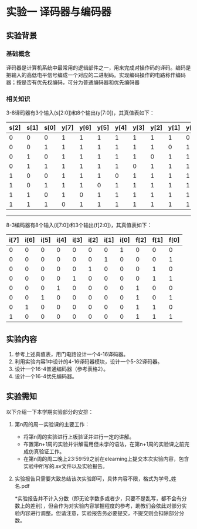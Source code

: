 # 实验一 译码器与编码器

## 实验背景

### 基础概念

译码器是计算机系统中最常用的逻辑部件之一，用来完成对操作码的译码。编码是把输入的高低电平信号编成一个对应的二进制码。实现编码操作的电路称作编码器；按是否有优先权编码，可分为普通编码器和优先编码器

### 相关知识

3-8译码器有3个输入(s[2:0])和8个输出(y[7:0])，其真值表如下：

| s[2] | s[1] | s[0] | y[7] | y[6] | y[5] | y[4] | y[3] | y[2] | y[1] | y[0] |
| ---- | ---- | ---- | ---- | ---- | ---- | ---- | ---- | ---- | ---- | ---- |
| 0    | 0    | 0    | 1    | 1    | 1    | 1    | 1    | 1    | 1    | 0    |
| 0    | 0    | 1    | 1    | 1    | 1    | 1    | 1    | 1    | 0    | 1    |
| 0    | 1    | 0    | 1    | 1    | 1    | 1    | 1    | 0    | 1    | 1    |
| 0    | 1    | 1    | 1    | 1    | 1    | 1    | 0    | 1    | 1    | 1    |
| 1    | 0    | 0    | 1    | 1    | 1    | 0    | 1    | 1    | 1    | 1    |
| 1    | 0    | 1    | 1    | 1    | 0    | 1    | 1    | 1    | 1    | 1    |
| 1    | 1    | 0    | 1    | 0    | 1    | 1    | 1    | 1    | 1    | 1    |
| 1    | 1    | 1    | 0    | 1    | 1    | 1    | 1    | 1    | 1    | 1    |

------

8-3编码器有8个输入(i[7:0])和3个输出(f[2:0])，其真值表如下：

| i[7] | i[6] | i[5] | i[4] | i[3] | i[2] | i[1] | i[0] | f[2] | f[1] | f[0] |
| ---- | ---- | ---- | ---- | ---- | ---- | ---- | ---- | ---- | ---- | ---- |
| 0    | 0    | 0    | 0    | 0    | 0    | 0    | 1    | 0    | 0    | 0    |
| 0    | 0    | 0    | 0    | 0    | 0    | 1    | 0    | 0    | 0    | 1    |
| 0    | 0    | 0    | 0    | 0    | 1    | 0    | 0    | 0    | 1    | 0    |
| 0    | 0    | 0    | 0    | 1    | 0    | 0    | 0    | 0    | 1    | 1    |
| 0    | 0    | 0    | 1    | 0    | 0    | 0    | 0    | 1    | 0    | 0    |
| 0    | 0    | 1    | 0    | 0    | 0    | 0    | 0    | 1    | 0    | 1    |
| 0    | 1    | 0    | 0    | 0    | 0    | 0    | 0    | 1    | 1    | 0    |
| 1    | 0    | 0    | 0    | 0    | 0    | 0    | 0    | 1    | 1    | 1    |

## 实验内容

1. 参考上述真值表，用门电路设计一个4-16译码器。
2. 利用实验内容1中设计的4-16译码器模块，设计一个5-32译码器。
3. 设计一个16-4普通编码器（参考表格2）。
4. 设计一个16-4优先编码器。

## 实验需知

以下介绍一下本学期实验部分的安排：

1. 第n周的周一实验课的主要工作：

   - 将第n周的实验进行上板验证并进行一定的讲解。
   - 布置第n+1周的实验并讲解需用但未学的语法，在第n+1周的实验课之前完成仿真验证工作。
   - 在第n周的周二晚上23:59:59之前在elearning上提交本次实验内容，包含实验中所写的.sv文件以及实验报告。

2. 实验报告只需要大致总结该次实验即可，具体内容不限，格式为学号_姓名.pdf

   *实验报告并不计入分数（即无论字数多或者少，只要不是乱写，都不会有分数上的差别），但会作为对实验内容掌握程度的参考，助教们会依此对部分实验内容进行调整。但请注意，实验报告务必要提交，不提交则会扣除部分分数。


